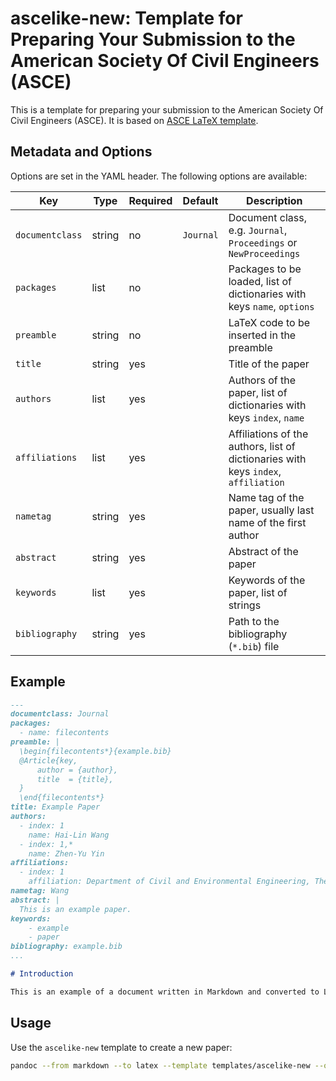 # ascelike-new: Template for Preparing Your Submission to the American Society Of Civil Engineers (ASCE)

This is a template for preparing your submission to the American Society Of Civil Engineers (ASCE). It is based on 
[ASCE LaTeX template](https://www.overleaf.com/latex/templates/template-for-preparing-your-submission-to-the-american-society-of-civil-engineers-asce/pbwcqsvndpty/).

## Metadata and Options

Options are set in the YAML header. The following options are available:

| Key             | Type   | Required  | Default    | Description                                                                        |
|-----------------|--------|-----------|------------|------------------------------------------------------------------------------------|
| `documentclass` | string | no        | `Journal`  | Document class, e.g. `Journal`, `Proceedings` or `NewProceedings`                  |
| `packages`      | list   | no        |            | Packages to be loaded, list of dictionaries with keys `name`, `options`            |
| `preamble`      | string | no        |            | LaTeX code to be inserted in the preamble                                          |
| `title`         | string | yes       |            | Title of the paper                                                                 |
| `authors`       | list   | yes       |            | Authors of the paper, list of dictionaries with keys `index`, `name`               |
| `affiliations`  | list   | yes       |            | Affiliations of the authors, list of dictionaries with keys `index`, `affiliation` |
| `nametag`       | string | yes       |            | Name tag of the paper, usually last name of the first author                       |
| `abstract`      | string | yes       |            | Abstract of the paper                                                              |
| `keywords`      | list   | yes       |            | Keywords of the paper, list of strings                                             |
| `bibliography`  | string | yes       |            | Path to the bibliography (`*.bib`) file                                            |

## Example

```markdown
---
documentclass: Journal
packages:
  - name: filecontents
preamble: |
  \begin{filecontents*}{example.bib}
  @Article{key,
      author = {author},
      title  = {title},
  }
  \end{filecontents*}
title: Example Paper
authors:
  - index: 1
    name: Hai-Lin Wang
  - index: 1,*
    name: Zhen-Yu Yin
affiliations:
  - index: 1
    affiliation: Department of Civil and Environmental Engineering, The Hong Kong Polytechnic University, Hong Kong, China
nametag: Wang
abstract: |
  This is an example paper.
keywords:
    - example
    - paper
bibliography: example.bib
...

# Introduction

This is an example of a document written in Markdown and converted to LaTeX using Pandoc.
```

## Usage

Use the `ascelike-new` template to create a new paper:

```bash
pandoc --from markdown --to latex --template templates/ascelike-new --output ascelike-new.tex ascelike-new.md
```
